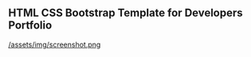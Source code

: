 ## HTML CSS Bootstrap Template for Developers Portfolio

[/assets/img/screenshot.png](/assets/img/screenshot.png)
